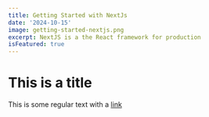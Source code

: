 ```yaml
---
title: Getting Started with NextJs
date: '2024-10-15'
image: getting-started-nextjs.png
excerpt: NextJS is a the React framework for production
isFeatured: true
---
```


# This is a title

This is some regular text with a [link](https://google.com)